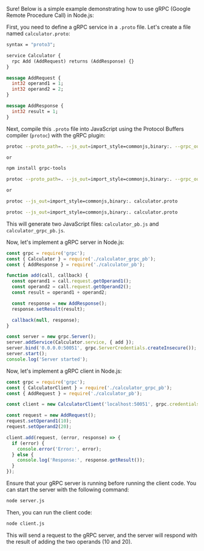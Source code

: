 Sure! Below is a simple example demonstrating how to use gRPC (Google Remote Procedure Call) in Node.js:

First, you need to define a gRPC service in a `.proto` file. Let's create a file named `calculator.proto`:

```protobuf
syntax = "proto3";

service Calculator {
  rpc Add (AddRequest) returns (AddResponse) {}
}

message AddRequest {
  int32 operand1 = 1;
  int32 operand2 = 2;
}

message AddResponse {
  int32 result = 1;
}
```

Next, compile this `.proto` file into JavaScript using the Protocol Buffers compiler (`protoc`) with the gRPC plugin:

```bash
protoc --proto_path=. --js_out=import_style=commonjs,binary:. --grpc_out=. --plugin=protoc-gen-grpc=`which grpc_tools_node_protoc_plugin` calculator.proto

or

npm install grpc-tools

protoc --proto_path=. --js_out=import_style=commonjs,binary:. --grpc_out=. --plugin=protoc-gen-grpc=./kafka/node_modules/grpc-tools/bin/grpc_node_plugin calculator.proto

or

protoc --js_out=import_style=commonjs,binary:. calculator.proto

protoc --js_out=import_style=commonjs,binary:. calculator.proto
```

This will generate two JavaScript files: `calculator_pb.js` and `calculator_grpc_pb.js`.

Now, let's implement a gRPC server in Node.js:

```javascript
const grpc = require('grpc');
const { Calculator } = require('./calculator_grpc_pb');
const { AddResponse } = require('./calculator_pb');

function add(call, callback) {
  const operand1 = call.request.getOperand1();
  const operand2 = call.request.getOperand2();
  const result = operand1 + operand2;

  const response = new AddResponse();
  response.setResult(result);

  callback(null, response);
}

const server = new grpc.Server();
server.addService(Calculator.service, { add });
server.bind('0.0.0.0:50051', grpc.ServerCredentials.createInsecure());
server.start();
console.log('Server started');
```

Now, let's implement a gRPC client in Node.js:

```javascript
const grpc = require('grpc');
const { CalculatorClient } = require('./calculator_grpc_pb');
const { AddRequest } = require('./calculator_pb');

const client = new CalculatorClient('localhost:50051', grpc.credentials.createInsecure());

const request = new AddRequest();
request.setOperand1(10);
request.setOperand2(20);

client.add(request, (error, response) => {
  if (error) {
    console.error('Error:', error);
  } else {
    console.log('Response:', response.getResult());
  }
});
```

Ensure that your gRPC server is running before running the client code. You can start the server with the following command:

```bash
node server.js
```

Then, you can run the client code:

```bash
node client.js
```

This will send a request to the gRPC server, and the server will respond with the result of adding the two operands (10 and 20).
